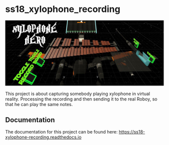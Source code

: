# ss18_xylophone_recording

![Xylophone Recording Screenshot](docs/RoboyXylophoneRecording/_static/XylophoneHeroWithScreenshot.jpg?raw=true "Xylophone Recording Screenshot")

This project is about capturing somebody playing xylophone in virtual reality. Processing the recording and then sending it to the real Roboy, so that he can play the same notes.

## Documentation

The documentation for this project can be found here:
<https://ss18-xylophone-recording.readthedocs.io>
